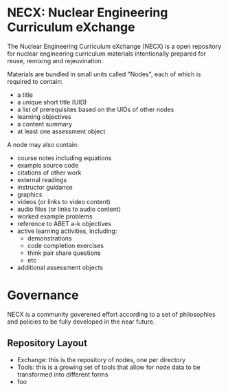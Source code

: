 # NECX: Nuclear Engineering Curriculum eXchange

The Nuclear Engineering Curriculum eXchange (NECX) is a open repository for
nuclear engineering curriculum materials intentionally prepared for reuse,
remixing and rejeuvination.

Materials are bundled in small units called "Nodes", each of which is required
to contain:
* a title
* a unique short title (UID)
* a list of prerequisites based on the UIDs of other nodes
* learning objectives
* a content summary
* at least one assessment object

A node may also contain:
* course notes including equations
* example source code
* citations of other work
* external readings
* instructor guidance
* graphics
* videos (or links to video content)
* audio files (or links to audio content)
* worked example problems
* reference to ABET a-k objectives
* active learning activities, including:
    * demonstrations
    * code completion exercises
    * think pair share questions
    * etc
* additional assessment objects

# Governance

NECX is a community goverened effort according to a set of philosophies and
policies to be fully developed in the near future.


## Repository Layout

* Exchange: this is the repository of nodes, one per directory
* Tools: this is a growing set of tools that allow for node data to be
      transformed into different forms
* foo
